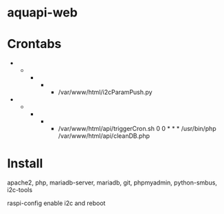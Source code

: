 # aquapi-web

# Crontabs
* * * * * /var/www/html/i2cParamPush.py
* * * * *  /var/www/html/api/triggerCron.sh
0 0 * * *  /usr/bin/php /var/www/html/api/cleanDB.php

# Install
apache2, php, mariadb-server, mariadb, git, phpmyadmin, python-smbus, i2c-tools

raspi-config enable i2c and reboot
